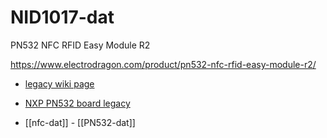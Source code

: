 
# NID1017-dat

PN532 NFC RFID Easy Module R2

https://www.electrodragon.com/product/pn532-nfc-rfid-easy-module-r2/

- [legacy wiki page](https://www.electrodragon.com/w/NFC)

- [NXP PN532 board legacy](https://w.electrodragon.com/w/Category:PN532)



- [[nfc-dat]] - [[PN532-dat]]